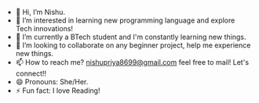 - 👋 Hi, I’m Nishu.
- 👀 I’m interested in learning new programming language and explore Tech innovations!
- 🌱 I’m currently a BTech student and I'm constantly learning new things.
- 💞️ I’m looking to collaborate on any beginner project, help me experience new things.
- 📫 How to reach me? nishupriya8699@gmail.com feel free to mail! Let's connect!!
- 😄 Pronouns: She/Her.
- ⚡ Fun fact: I love Reading! 

<!---
Nishuu3164/Nishuu3164 is a ✨ special ✨ repository because its `README.md` (this file) appears on your GitHub profile.
You can click the Preview link to take a look at your changes.
--->
